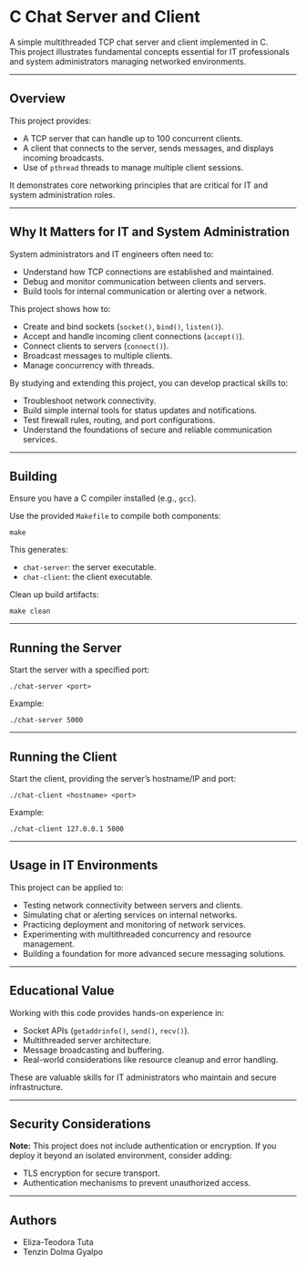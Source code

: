 # C Chat Server and Client

A simple multithreaded TCP chat server and client implemented in C.  
This project illustrates fundamental concepts essential for IT professionals and system administrators managing networked environments.

---

## Overview

This project provides:

- A TCP server that can handle up to 100 concurrent clients.
- A client that connects to the server, sends messages, and displays incoming broadcasts.
- Use of `pthread` threads to manage multiple client sessions.

It demonstrates core networking principles that are critical for IT and system administration roles.

---

## Why It Matters for IT and System Administration

System administrators and IT engineers often need to:

- Understand how TCP connections are established and maintained.
- Debug and monitor communication between clients and servers.
- Build tools for internal communication or alerting over a network.

This project shows how to:

- Create and bind sockets (`socket()`, `bind()`, `listen()`).
- Accept and handle incoming client connections (`accept()`).
- Connect clients to servers (`connect()`).
- Broadcast messages to multiple clients.
- Manage concurrency with threads.

By studying and extending this project, you can develop practical skills to:

- Troubleshoot network connectivity.
- Build simple internal tools for status updates and notifications.
- Test firewall rules, routing, and port configurations.
- Understand the foundations of secure and reliable communication services.

---

## Building

Ensure you have a C compiler installed (e.g., `gcc`).

Use the provided `Makefile` to compile both components:

```
make
```

This generates:

- `chat-server`: the server executable.
- `chat-client`: the client executable.

Clean up build artifacts:

```
make clean
```

---

## Running the Server

Start the server with a specified port:

```
./chat-server <port>
```

Example:

```
./chat-server 5000
```

---

## Running the Client

Start the client, providing the server’s hostname/IP and port:

```
./chat-client <hostname> <port>
```

Example:

```
./chat-client 127.0.0.1 5000
```

---

## Usage in IT Environments

This project can be applied to:

- Testing network connectivity between servers and clients.
- Simulating chat or alerting services on internal networks.
- Practicing deployment and monitoring of network services.
- Experimenting with multithreaded concurrency and resource management.
- Building a foundation for more advanced secure messaging solutions.

---

## Educational Value

Working with this code provides hands-on experience in:

- Socket APIs (`getaddrinfo()`, `send()`, `recv()`).
- Multithreaded server architecture.
- Message broadcasting and buffering.
- Real-world considerations like resource cleanup and error handling.

These are valuable skills for IT administrators who maintain and secure infrastructure.

---

## Security Considerations

**Note:** This project does not include authentication or encryption. If you deploy it beyond an isolated environment, consider adding:

- TLS encryption for secure transport.
- Authentication mechanisms to prevent unauthorized access.

---

## Authors

- Eliza-Teodora Tuta
- Tenzin Dolma Gyalpo
